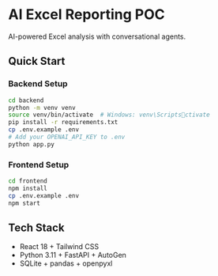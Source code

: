 # AI Excel Reporting POC

AI-powered Excel analysis with conversational agents.

## Quick Start

### Backend Setup
```bash
cd backend
python -m venv venv
source venv/bin/activate  # Windows: venv\Scriptsctivate
pip install -r requirements.txt
cp .env.example .env
# Add your OPENAI_API_KEY to .env
python app.py
```

### Frontend Setup
```bash
cd frontend
npm install
cp .env.example .env
npm start
```

## Tech Stack
- React 18 + Tailwind CSS
- Python 3.11 + FastAPI + AutoGen
- SQLite + pandas + openpyxl
